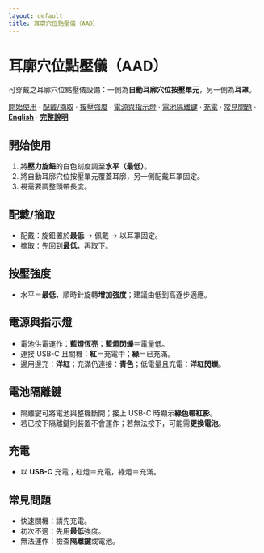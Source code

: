 ```yaml
---
layout: default
title: 耳廓穴位點壓儀（AAD）
---
```


# 耳廓穴位點壓儀（AAD）
可穿戴之耳廓穴位點壓儀設備：一側為**自動耳廓穴位按壓單元**，另一側為**耳罩**。

[開始使用](#開始使用) · [配戴/摘取](#配戴摘取) · [按壓強度](#按壓強度) · [電源與指示燈](#電源與指示燈) · [電池隔離鍵](#電池隔離鍵) · [充電](#充電) · [常見問題](#常見問題) · **[English](./index.md)** · **[完整說明](./details_zh-hant.md)** 

## 開始使用
1. 將**壓力旋鈕**的白色刻度調至**水平（最低）**。  
2. 將自動耳廓穴位按壓單元覆蓋耳廓，另一側配戴耳罩固定。  
3. 視需要調整頭帶長度。

## 配戴/摘取
- 配戴：旋鈕置於**最低** → 佩戴 → 以耳罩固定。  
- 摘取：先回到**最低**，再取下。

## 按壓強度
- 水平＝**最低**，順時針旋轉**增加強度**；建議由低到高逐步適應。

## 電源與指示燈
- 電池供電運作：**藍燈恆亮**；**藍燈閃爍**＝電量低。  
- 連接 USB-C 且關機：**紅**＝充電中；**綠**＝已充滿。  
- 邊用邊充：**洋紅**；充滿仍連接：**青色**；低電量且充電：**洋紅閃爍**。

## 電池隔離鍵
- 隔離鍵可將電池與整機斷開；接上 USB-C 時顯示**綠色帶紅影**。  
- 若已按下隔離鍵則裝置不會運作；若無法按下，可能需**更換電池**。

## 充電
- 以 **USB-C** 充電；紅燈＝充電，綠燈＝充滿。

## 常見問題
- 快速關機：請先充電。  
- 初次不適：先用**最低**強度。  
- 無法運作：檢查**隔離鍵**或電池。
